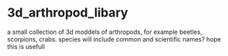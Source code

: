 # 3d_arthropod_libary
a small collection of 3d moddels of arthropods, for example beetles, scorpions, crabs. species will include common and scientific names? hope this is usefull
